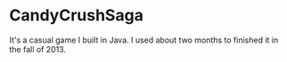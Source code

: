 # CandyCrushSaga

It's a casual game I built in Java. I used about two months to finished it in the fall of 2013.
